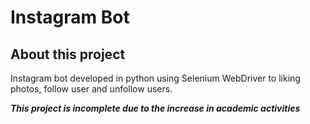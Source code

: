 # Instagram Bot

## About this project

Instagram bot developed in python using Selenium WebDriver to liking photos, follow user and unfollow users.

***This project is incomplete due to the increase in academic activities***
